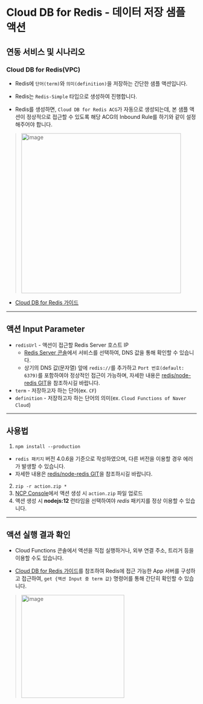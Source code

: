 # Cloud DB for Redis - 데이터 저장 샘플 액션
## 연동 서비스 및 시나리오
### Cloud DB for Redis(VPC)
+ Redis에 `단어(term)`와 `의미(definition)`을 저장하는 간단한 샘플 액션입니다.

+ Redis는 `Redis-Simple` 타입으로 생성하여 진행합니다.

+ Redis를 생성하면, `Cloud DB for Redis ACG`가 자동으로 생성되는데, 본 샘플 액션이 정상적으로 접근할 수 있도록 해당 ACG의 Inbound Rule를 하기와 같이 설정해주어야 합니다.
> <img width="422" alt="image" src="https://user-images.githubusercontent.com/104127073/169486821-3d3479c2-952e-4a4a-b067-768c6ba4bd6f.png">
  
+ [Cloud DB for Redis 가이드](https://guide.ncloud-docs.com/docs/database-database-8-5)

---
## 액션 Input Parameter
+ `redisUrl` - 액션이 접근할 Redis Server 호스트 IP
  + [Redis Server 콘솔](https://console.ncloud.com/vpcCloudRedis/server)에서 서비스를 선택하여, DNS 값을 통해 확인할 수 있습니다.
  + 상기의 DNS 값(문자열) 앞에 `redis://`를 추가하고 `Port 번호(default: 6379)`를 포함하여야 정상적인 접근이 가능하며, 자세한 내용은 [redis/node-redis GIT](https://github.com/redis/node-redis)을 참조하시길 바랍니다. 
+ `term` - 저장하고자 하는 단어(ex. `CF`)
+ `definition` - 저장하고자 하는 단어의 의미(ex. `Cloud Functions of Naver Cloud`)

---
## 사용법
1. `npm install --production`
  + `redis 패키지` 버전 4.0.6을 기준으로 작성하였으며, 다른 버전을 이용할 경우 에러가 발생할 수 있습니다. 
  + 자세한 내용은 [redis/node-redis GIT](https://github.com/redis/node-redis)을 참조하시길 바랍니다. 
2. `zip -r action.zip *`
3. [NCP Console](console.ncloud.com)에서 액션 생성 시 `action.zip` 파일 업로드
4. 액션 생성 시 **nodejs:12** 런타임을 선택하여야 *redis* 패키지를 정상 이용할 수 있습니다.

---
## 액션 실행 결과 확인
+ Cloud Functions 콘솔에서 액션을 직접 실행하거나, 외부 연결 주소, 트리거 등을 이용할 수도 있습니다.

+ [Cloud DB for Redis 가이드](https://guide.ncloud-docs.com/docs/database-database-8-5)를 참조하여 Redis에 접근 가능한 App 서버를 구성하고 접근하여, `get {액션 Input 중 term 값}` 명령어를 통해 간단히 확인할 수 있습니다.
> <img width="272" alt="image" src="https://user-images.githubusercontent.com/104127073/169490745-f953d87b-da88-4e2b-8f8c-37479ff8df29.png">
